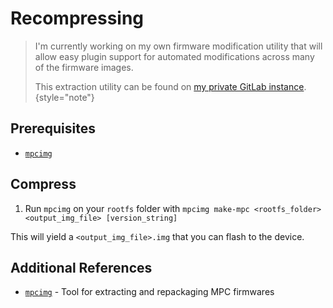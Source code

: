 # Recompressing

> I'm currently working on my own firmware modification utility that will allow easy plugin support for automated
> modifications across many of the firmware images.
>
> This extraction utility can be found
> on [my private GitLab instance](https://gitlab.randomcpu.com/engine-os/inmusic-firmware-modification-framework).
> {style="note"}

## Prerequisites

* [`mpcimg`](https://github.com/TheKikGen/MPC-LiveXplore/blob/master/imgmaker/mpcimg)

## Compress

1. Run `mpcimg` on your `rootfs` folder with `mpcimg make-mpc <rootfs_folder> <output_img_file> [version_string]`

This will yield a `<output_img_file>.img` that you can flash to the device.

## Additional References

* [`mpcimg`](https://github.com/TheKikGen/MPC-LiveXplore/blob/master/imgmaker/mpcimg) - Tool for extracting and
  repackaging MPC firmwares
